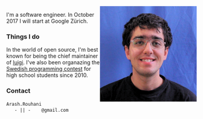 <img style="float:right;" src="/images/me.png" alt="Arash Rouhani" />

I'm a software engineer. In October 2017 I will start at Google Zürich.

### Things I do

In the world of open source, I'm best known for being the chief maintainer of
[luigi](https://github.com/spotify/luigi). I've also been organazing the
[Swedish programming contest](http://www.progolymp.se) for high school students
since 2010.

### Contact

    Arash.Rouhani
       - || -    @gmail.com


<div class="container">
<div class="row">
<div class="col-md-1">
<a href= "https://github.com/Tarrasch" target="_blank"><i class="fa fa-github fa-5x"></i></a>
</div>
<div class="col-md-1">
<a href= "https://www.linkedin.com/in/arash-rouhani-93193463/"><i class="fa fa-linkedin fa-5x"></i></a>
</div>
<div class="col-md-1">
<a href= "http://stackoverflow.com/users/621449/tarrasch"><i class="fa fa-stack-overflow fa-5x"></i></a>
</div>
<div class="col-md-1">
<a href= "https://twitter.com/ArashRouhani"><i class="fa fa-twitter fa-5x"></i></a>
</div>
<div class="col-md-8"></div>
</div>
</div>

